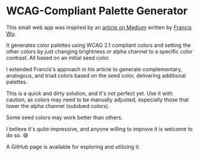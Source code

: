 # WCAG-Compliant Palette Generator

This small web app was inspired by an [article on Medium]() written by [Francis Wu](https://medium.com/@thisisfranciswu).

It generates color palettes using WCAG 2.1 compliant colors and setting the other colors by just changing brightness or alpha channel to a specific color contrast. All based on an initial seed color.

I extended Francis's approach in his article to generate complementary, analogous, and triad colors based on the seed color, delivering additional palettes.

This is a quick and dirty solution, and it's not perfect yet. Use it with caution, as colors may need to be manually adjusted, especially those that lower the alpha channel (subdued colors).

Some seed colors may work better than others.

I believe it's quite impressive, and anyone willing to improve it is welcome to do so. 😄

A GitHub page is available for exploring and utilizing it.